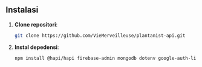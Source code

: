 ## Instalasi

1. **Clone repositori**:

    ```bash
    git clone https://github.com/VieMerveilleuse/plantanist-api.git
    ```

2. **Instal depedensi**:

   ```bash
   npm install @hapi/hapi firebase-admin mongodb dotenv google-auth-library eslint
    ```

   
